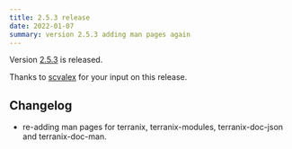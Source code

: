 ```yaml
---
title: 2.5.3 release
date: 2022-01-07
summary: version 2.5.3 adding man pages again
---
```


Version [2.5.3](https://github.com/terranix/terranix/releases/tag/2.5.3)
is released.

Thanks to 
[scvalex](https://github.com/scvalex)
for your input on this release.

## Changelog

- re-adding man pages for terranix, terranix-modules, terranix-doc-json and terranix-doc-man.
